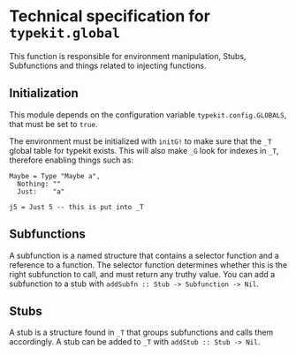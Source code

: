 # Technical specification for `typekit.global`

This function is responsible for environment manipulation,
Stubs, Subfunctions and things related to injecting functions.

## Initialization

This module depends on the configuration variable
`typekit.config.GLOBALS`, that must be set to `true`.

The environment must be initialized with `initG!` to make sure that
the `_T` global table for typekit exists. This will also make
`_G` look for indexes in `_T`, therefore enabling things such as:

```moon
Maybe = Type "Maybe a",
  Nothing: ""
  Just:    "a"

j5 = Just 5 -- this is put into _T
```

## Subfunctions

A subfunction is a named structure that contains a selector
function and a reference to a function. The selector function
determines whether this is the right subfunction to call, and
must return any truthy value. You can add a subfunction to a stub
with `addSubfn :: Stub -> Subfunction -> Nil`.

## Stubs

A stub is a structure found in `_T` that groups subfunctions and calls them accordingly. A stub can be added to `_T` with
`addStub :: Stub -> Nil`.